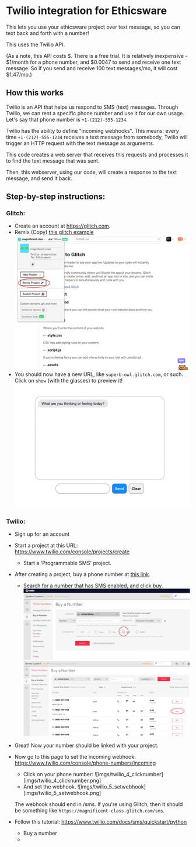 Twilio integration for Ethicsware
=======================================

This lets you use your ethicsware project over text message, so you can text back and forth with a number!

This uses the Twilio API. 

(As a note, this API costs $. There is a free trial. 
It is relatively inexpensive - $1/month for a phone number, and $0.0047 to send and receive one text message. So if you send and receive 100 text messages/mo, it will cost $1.47/mo.)

## How this works

Twilio is an API that helps us respond to SMS (text) messages. Through Twilio, we can rent a specific phone number and use it for our own usage. Let's say that phone number is `+1-(212)-555-1234`.

Twilio has the ability to define "incoming webhooks". This means: every time `+1-(212)-555-1234` receives a text message from somebody, Twilio will trigger an HTTP request with the text message as arguments.

This code creates a web server that receives this requests and processes it to find the text message that was sent. 

Then, this webserver, using our code, will create a response to the text message, and send it back.

## Step-by-step instructions:

### Glitch:
- Create an account at https://glitch.com.
- Remix (Copy) [this glitch example](https://glitch.com/edit/#!/magnificent-class)
![remix_screenshot](imgs/glitch_1_remix.png)
- You should now have a new URL, like `superb-owl.glitch.com`, or such. Click on `show` (with the glasses) to preview it!
![remix_screenshot](imgs/glitch_2_show.png)

### Twilio:
- Sign up for an account
- Start a project at this URL: https://www.twilio.com/console/projects/create
  - Start a 'Programmable SMS' project.
- After creating a project, buy a phone number at [this link](https://www.twilio.com/console/phone-numbers/search).
  - Search for a number that has SMS enabled, and click buy.
  ![imgs/twilio_2_search](imgs/twilio_2_search.png)
  ![imgs/twilio_3_buy](imgs/twilio_3_buy.png)
- Great! Now your number should be linked with your project.
- Now go to this page to set the incoming webhook: https://www.twilio.com/console/phone-numbers/incoming
  - Click on your phone number:
  ![imgs/twilio_4_clicknumber][imgs/twilio_4_clicknumber.png]
  - And set the webhook.
  ![imgs/twilio_5_setwebhook][imgs/twilio_5_setwebhook.png]
  
  The webhook should end in /sms. If you're using Glitch, then it should be something like `https://magnificent-class.glitch.com/sms`.
  
  
- Follow this tutorial: https://www.twilio.com/docs/sms/quickstart/python
  - Buy a number
  - 

